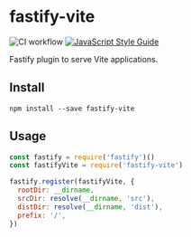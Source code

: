 # fastify-vite
![CI workflow](https://github.com/fastify/fastify-env/workflows/CI%20workflow/badge.svg)
[![JavaScript Style Guide](https://img.shields.io/badge/code_style-standard-brightgreen.svg)](https://standardjs.com)

Fastify plugin to serve Vite applications.

## Install

```
npm install --save fastify-vite
```

## Usage

```js
const fastify = require('fastify')()
const fastifyVite = require('fastify-vite')

fastify.register(fastifyVite, {
  rootDir: __dirname,
  srcDir: resolve(__dirname, 'src'),
  distDir: resolve(__dirname, 'dist'),
  prefix: '/',
})
```
